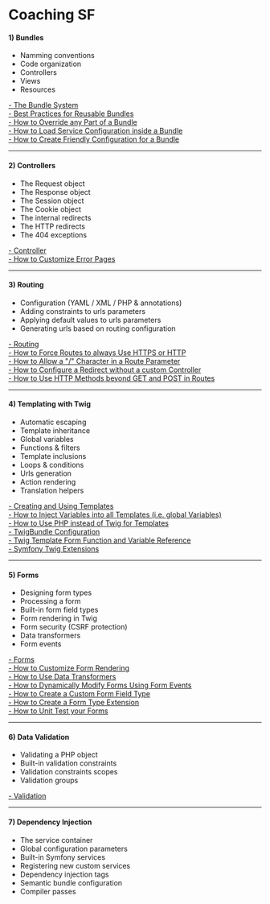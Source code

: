 Coaching SF
===========================

#### **1) Bundles**
* Namming conventions  
* Code organization  
* Controllers  
* Views  
* Resources    

[- The Bundle System](https://symfony.com/doc/2.3/book/bundles.html)  
[- Best Practices for Reusable Bundles](https://symfony.com/doc/2.3/cookbook/bundles/best_practices.html)  
[- How to Override any Part of a Bundle](https://symfony.com/doc/2.3/cookbook/bundles/override.html)  
[- How to Load Service Configuration inside a Bundle](https://symfony.com/doc/2.3/cookbook/bundles/extension.html)  
[- How to Create Friendly Configuration for a Bundle](https://symfony.com/doc/2.3/cookbook/bundles/configuration.html)  

---

#### **2) Controllers**
* The Request object  
* The Response object  
* The Session object  
* The Cookie object  
* The internal redirects  
* The HTTP redirects  
* The 404 exceptions  

[- Controller](https://symfony.com/doc/2.3/book/controller.html)  
[- How to Customize Error Pages](https://symfony.com/doc/2.3/cookbook/controller/error_pages.html)  

---

#### **3) Routing**
* Configuration (YAML / XML / PHP & annotations)  
* Adding constraints to urls parameters  
* Applying default values to urls parameters  
* Generating urls based on routing configuration  

[- Routing](https://symfony.com/doc/2.3/book/routing.html)  
[- How to Force Routes to always Use HTTPS or HTTP](https://symfony.com/doc/2.3/cookbook/routing/scheme.html)  
[- How to Allow a "/" Character in a Route Parameter](https://symfony.com/doc/2.3/cookbook/routing/slash_in_parameter.html)  
[- How to Configure a Redirect without a custom Controller](https://symfony.com/doc/2.3/cookbook/routing/redirect_in_config.html)  
[- How to Use HTTP Methods beyond GET and POST in Routes](https://symfony.com/doc/2.3/cookbook/routing/method_parameters.html)  

---

#### **4) Templating with Twig**
* Automatic escaping  
* Template inheritance  
* Global variables  
* Functions & filters  
* Template inclusions  
* Loops & conditions  
* Urls generation  
* Action rendering  
* Translation helpers

[- Creating and Using Templates](https://symfony.com/doc/2.3/book/templating.html)  
[- How to Inject Variables into all Templates (i.e. global Variables)](https://symfony.com/doc/2.3/cookbook/templating/global_variables.html)  
[- How to Use PHP instead of Twig for Templates](https://symfony.com/doc/2.3/cookbook/templating/PHP.html)  
[- TwigBundle Configuration](https://symfony.com/doc/2.3/reference/configuration/twig.html)  
[- Twig Template Form Function and Variable Reference](https://symfony.com/doc/2.3/reference/forms/twig_reference.html)  
[- Symfony Twig Extensions](https://symfony.com/doc/2.3/reference/twig_reference.html)  

---

#### **5) Forms**
* Designing form types  
* Processing a form  
* Built-in form field types  
* Form rendering in Twig  
* Form security (CSRF protection)  
* Data transformers  
* Form events  

[- Forms](https://symfony.com/doc/2.3/book/forms.html)  
[- How to Customize Form Rendering](https://symfony.com/doc/2.3/cookbook/form/form_customization.html)  
[- How to Use Data Transformers](https://symfony.com/doc/2.3/cookbook/form/data_transformers.html)  
[- How to Dynamically Modify Forms Using Form Events](https://symfony.com/doc/2.3/cookbook/form/dynamic_form_modification.html)  
[- How to Create a Custom Form Field Type](https://symfony.com/doc/2.3/cookbook/form/create_custom_field_type.html)  
[- How to Create a Form Type Extension](https://symfony.com/doc/2.3/cookbook/form/create_form_type_extension.html)  
[- How to Unit Test your Forms](https://symfony.com/doc/2.3/cookbook/form/unit_testing.html)  

---

#### **6) Data Validation** 
* Validating a PHP object  
* Built-in validation constraints  
* Validation constraints scopes  
* Validation groups  

[- Validation](https://symfony.com/doc/2.3/book/validation.html)  

---

#### **7) Dependency Injection** 
* The service container  
* Global configuration parameters  
* Built-in Symfony services  
* Registering new custom services  
* Dependency injection tags  
* Semantic bundle configuration  
* Compiler passes  


